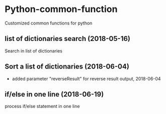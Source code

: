 # Python-common-function

Customized common functions for python

## list of dictionaries search (2018-05-16)

Search in list of dictionaries

## Sort a list of dictionaries (2018-06-04)

- added parameter "reverseResult" for reverse result output, 2018-06-04

## if/else in one line (2018-06-19)

process if/else statement in one line